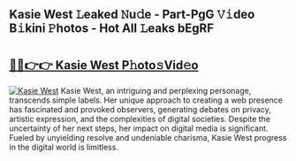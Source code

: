 ## Kasie West 𝙻eaked 𝙽u𝚍e - Part-PgG 𝚅𝚒deo B𝚒kini 𝙿hotos - Hot All 𝙻eaks bEgRF

# <h2><a href="http://ld7h2xl.urlbe.top/?page=Kasie+West">🔗🔗👉👉 Kasie West P𝚑oto𝚜Vid𝚎o</a></h2>

[![Kasie West](https://i.imgur.com/eBuTRDB.gif)](http://ld7h2xl.urlbe.top/?page=Kasie+West)
Kasie West, an intriguing and perplexing personage, transcends simple labels. Her unique approach to creating a web presence has fascinated and provoked observers, generating debates on privacy, artistic expression, and the complexities of digital societies. Despite the uncertainty of her next steps, her impact on digital media is significant. Fueled by unyielding resolve and undeniable charisma, Kasie West progress in the digital world is limitless.
